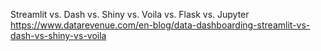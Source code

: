 Streamlit vs. Dash vs. Shiny vs. Voila vs. Flask vs. Jupyter
https://www.datarevenue.com/en-blog/data-dashboarding-streamlit-vs-dash-vs-shiny-vs-voila